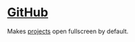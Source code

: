 # [GitHub](https://github.com/)

Makes [projects](https://github.com/pschfr/rand-repo/projects) open fullscreen by default.
